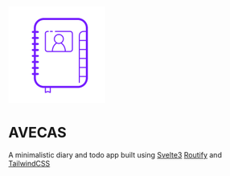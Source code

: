 ![logo](/assets/images/touch-icons/logo-192.png)
# AVECAS

A minimalistic diary and todo app built using [Svelte3](https://svelte.dev) [Routify](https://routify.dev) and [TailwindCSS](https://tailwindcss.com)
